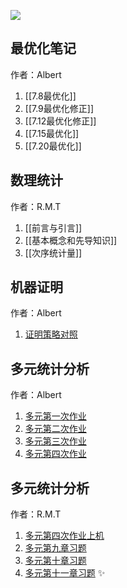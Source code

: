 
![](p579710076.webp)

## 最优化笔记
作者：Albert

1. [[7.8最优化]]
2. [[7.9最优化修正]]
3. [[7.12最优化修正]]
4. [[7.15最优化]]
5. [[7.20最优化]]

## 数理统计
作者：R.M.T

1. [[前言与引言]]
2. [[基本概念和先导知识]]
3. [[次序统计量]]

## 机器证明
作者：Albert

1. [证明策略对照](证明策略对照.md) 

## 多元统计分析
作者：Albert

1. [多元第一次作业](多元第一次作业.md)
2. [多元第二次作业](多元第二次作业.md)
3. [多元第三次作业](多元第三次作业.md)
4. [多元第四次作业](多元第四次作业.md)


## 多元统计分析
作者：R.M.T
1. [多元第四次作业上机](多元第四次作业上机.md)
2. [多元第九章习题](多元第九章习题.md)
3. [多元第十章习题](多元第十章习题.md) 
4. [多元第十一章习题](多元第十一章习题.md) ✨


